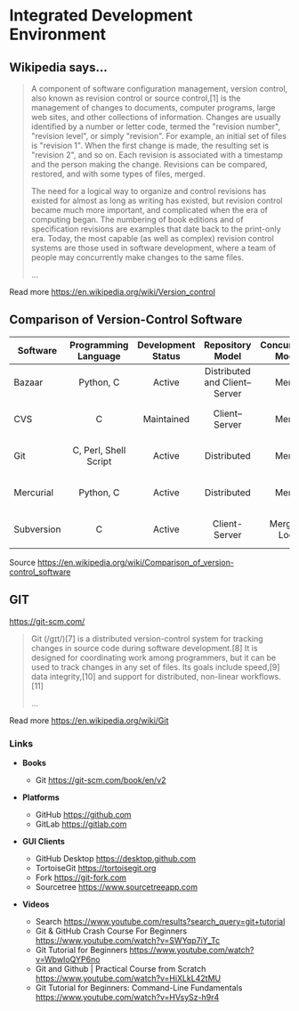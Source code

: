 # Integrated Development Environment

## Wikipedia says...

> A component of software configuration management, version control, also known as revision control or source control,[1] is the management of changes to documents, computer programs, large web sites, and other collections of information. Changes are usually identified by a number or letter code, termed the "revision number", "revision level", or simply "revision". For example, an initial set of files is "revision 1". When the first change is made, the resulting set is "revision 2", and so on. Each revision is associated with a timestamp and the person making the change. Revisions can be compared, restored, and with some types of files, merged.
>
> The need for a logical way to organize and control revisions has existed for almost as long as writing has existed, but revision control became much more important, and complicated when the era of computing began. The numbering of book editions and of specification revisions are examples that date back to the print-only era. Today, the most capable (as well as complex) revision control systems are those used in software development, where a team of people may concurrently make changes to the same files.
>
> ...

Read more https://en.wikipedia.org/wiki/Version_control

## Comparison of Version-Control Software

| Software | Programming Language | Development Status | Repository Model | Concurrency Model | License | Platforms Supported | Cost |
| --- | :-: | :-: | :-: | :-: | :-: | :-: | :-: |
| Bazaar     | Python, C | Active | Distributed and Client–Server | Merge | GNU GPL | Unix-like, Windows, OS X | Free |
| CVS        | C | Maintained | Client–Server | Merge | GNU GPL | Unix-like, Windows, OS X | Free |
| Git        | C, Perl, Shell Script | Active | Distributed | Merge | GNU GPL | POSIX, Windows, OS X | Free |
| Mercurial  | Python, C | Active | Distributed | Merge | GNU GPL | POSIX, Windows, OS X | Free |
| Subversion | C | Active | Client-Server | Merge or Lock | Apache | POSIX, Windows, OS X | Free |

Source https://en.wikipedia.org/wiki/Comparison_of_version-control_software

## GIT

https://git-scm.com/

> Git (/ɡɪt/)[7] is a distributed version-control system for tracking changes in source code during software development.[8] It is designed for coordinating work among programmers, but it can be used to track changes in any set of files. Its goals include speed,[9] data integrity,[10] and support for distributed, non-linear workflows.[11]
>
> ...

Read more https://en.wikipedia.org/wiki/Git

### Links

* **Books**
    * Git https://git-scm.com/book/en/v2

* **Platforms**
    * GitHub https://github.com
    * GitLab https://gitlab.com

* **GUI Clients**
    * GitHub Desktop https://desktop.github.com
    * TortoiseGit https://tortoisegit.org
    * Fork https://git-fork.com
    * Sourcetree https://www.sourcetreeapp.com

* **Videos**
    * Search https://www.youtube.com/results?search_query=git+tutorial
    * Git & GitHub Crash Course For Beginners https://www.youtube.com/watch?v=SWYqp7iY_Tc
    * Git Tutorial for Beginners https://www.youtube.com/watch?v=WbwIoQYP6no
    * Git and Github | Practical Course from Scratch https://www.youtube.com/watch?v=HiXLkL42tMU
    * Git Tutorial for Beginners: Command-Line Fundamentals https://www.youtube.com/watch?v=HVsySz-h9r4
